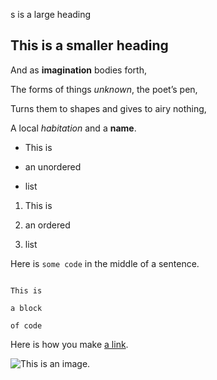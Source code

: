 s is a large heading



## This is a smaller heading



And as **imagination** bodies forth,

The forms of things *unknown*, the poet’s pen,

Turns them to shapes and gives to airy nothing,

A local *habitation* and a **name**.



- This is

- an unordered

- list



1. This is

2. an ordered

3. list



Here is `some code` in the middle of a sentence.



```

This is

a block

of code

```



Here is how you make [a link](https://www.wikipedia.org/).



![This is an image.](https://github.com/yihui/xaringan/releases/download/v0.0.2/karl-moustache.jpg)
